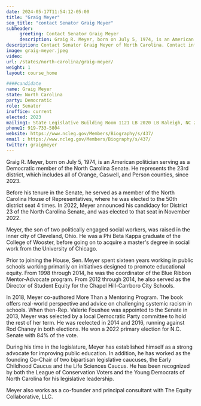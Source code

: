 ```yaml
---
date: 2024-05-17T11:54:12-05:00
title: "Graig Meyer"
seo_title: "contact Senator Graig Meyer"
subheader:
     greeting: Contact Senator Graig Meyer
     description: Graig R. Meyer, born on July 5, 1974, is an American politician serving as a Democratic member of the North Carolina Senate. He represents the 23rd district, which includes all of Orange, Caswell, and Person counties, since 2023. 
description: Contact Senator Graig Meyer of North Carolina. Contact information for Graig Meyer includes email address, phone number, and mailing address.
image: graig-meyer.jpeg
video:
url: /states/north-carolina/graig-meyer/
weight: 1
layout: course_home

####candidate
name: Graig Meyer
state: North Carolina
party: Democratic
role: Senator
inoffice: current
elected: 2023
mailing1: State Legislative Building Room 1121 LB 2020 LB Raleigh, NC 27603-2808
phone1: 919-733-5804
website: https://www.ncleg.gov/Members/Biography/s/437/
email : https://www.ncleg.gov/Members/Biography/s/437/
twitter: graigmeyer
---
```

Graig R. Meyer, born on July 5, 1974, is an American politician serving as a Democratic member of the North Carolina Senate. He represents the 23rd district, which includes all of Orange, Caswell, and Person counties, since 2023. 

Before his tenure in the Senate, he served as a member of the North Carolina House of Representatives, where he was elected to the 50th district seat 4 times. In 2022, Meyer announced his candidacy for District 23 of the North Carolina Senate, and was elected to that seat in November 2022.

Meyer, the son of two politically engaged social workers, was raised in the inner city of Cleveland, Ohio. He was a Phi Beta Kappa graduate of the College of Wooster, before going on to acquire a master's degree in social work from the University of Chicago.

Prior to joining the House, Sen. Meyer spent sixteen years working in public schools working primarily on initiatives designed to promote educational equity. From 1998 through 2014, he was the coordinator of the Blue Ribbon Mentor-Advocate program. From 2012 through 2014, he also served as the Director of Student Equity for the Chapel Hill-Carrboro City Schools.

In 2018, Meyer co-authored More Than a Mentoring Program. The book offers real-world perspective and advice on challenging systemic racism in schools. When then-Rep. Valerie Foushee was appointed to the Senate in 2013, Meyer was selected by a local Democratic Party committee to hold the rest of her term. He was reelected in 2014 and 2016, running against Rod Chaney in both elections. He won a 2022 primary election for N.C. Senate with 84% of the vote.

During his time in the legislature, Meyer has established himself as a strong advocate for improving public education. In addition, he has worked as the founding Co-Chair of two bipartisan legislative caucuses, the Early Childhood Caucus and the Life Sciences Caucus. He has been recognized by both the League of Conservation Voters and the Young Democrats of North Carolina for his legislative leadership.

Meyer also works as a co-founder and principal consultant with The Equity Collaborative, LLC.

